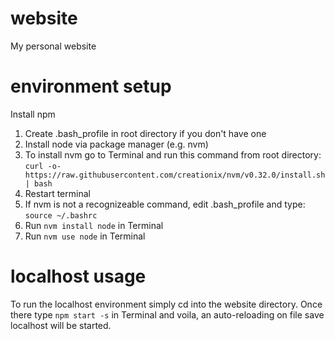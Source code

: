 # website
My personal website

# environment setup
Install npm  
1. Create .bash_profile in root directory if you don't have one  
2. Install node via package manager (e.g. nvm)  
3. To install nvm go to Terminal and run this command from root directory:  
`curl -o- https://raw.githubusercontent.com/creationix/nvm/v0.32.0/install.sh | bash`  
4. Restart terminal  
5. If nvm is not a recognizeable command, edit .bash_profile and type: `source ~/.bashrc`  
6. Run `nvm install node` in Terminal  
7. Run `nvm use node` in Terminal  

# localhost usage
To run the localhost environment simply cd into the website directory. Once there type `npm start -s` in Terminal and voila, an auto-reloading on file save localhost will be started.
